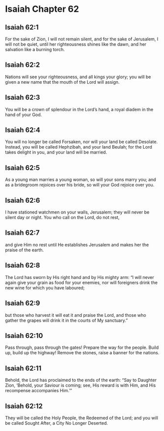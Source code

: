 # Isaiah Chapter 62

## Isaiah 62:1
For the sake of Zion, I will not remain silent, and for the sake of Jerusalem, I will not be quiet, until her righteousness shines like the dawn, and her salvation like a burning torch.

## Isaiah 62:2
Nations will see your righteousness, and all kings your glory; you will be given a new name that the mouth of the Lord will assign.

## Isaiah 62:3
You will be a crown of splendour in the Lord’s hand, a royal diadem in the hand of your God.

## Isaiah 62:4
You will no longer be called Forsaken, nor will your land be called Desolate. Instead, you will be called Hephzibah, and your land Beulah; for the Lord takes delight in you, and your land will be married.

## Isaiah 62:5
As a young man marries a young woman, so will your sons marry you; and as a bridegroom rejoices over his bride, so will your God rejoice over you.

## Isaiah 62:6
I have stationed watchmen on your walls, Jerusalem; they will never be silent day or night. You who call on the Lord, do not rest,

## Isaiah 62:7
and give Him no rest until He establishes Jerusalem and makes her the praise of the earth.

## Isaiah 62:8
The Lord has sworn by His right hand and by His mighty arm: “I will never again give your grain as food for your enemies, nor will foreigners drink the new wine for which you have laboured;

## Isaiah 62:9
but those who harvest it will eat it and praise the Lord, and those who gather the grapes will drink it in the courts of My sanctuary.”

## Isaiah 62:10
Pass through, pass through the gates! Prepare the way for the people. Build up, build up the highway! Remove the stones, raise a banner for the nations.

## Isaiah 62:11
Behold, the Lord has proclaimed to the ends of the earth: “Say to Daughter Zion, ‘Behold, your Saviour is coming; see, His reward is with Him, and His recompense accompanies Him.’”

## Isaiah 62:12
They will be called the Holy People, the Redeemed of the Lord; and you will be called Sought After, a City No Longer Deserted.
